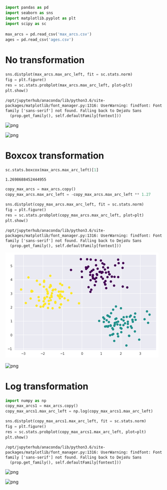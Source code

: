 

```python
import pandas as pd
import seaborn as sns
import matplotlib.pyplot as plt
import scipy as sc

max_arcs = pd.read_csv('max_arcs.csv')
ages = pd.read_csv('ages.csv')
```

# No transformation


```python
sns.distplot(max_arcs.max_arc_left, fit = sc.stats.norm)
fig = plt.figure()
res = sc.stats.probplot(max_arcs.max_arc_left, plot=plt)
plt.show()
```

    /opt/jupyterhub/anaconda/lib/python3.6/site-packages/matplotlib/font_manager.py:1316: UserWarning: findfont: Font family ['sans-serif'] not found. Falling back to DejaVu Sans
      (prop.get_family(), self.defaultFamily[fontext]))



![png](output_2_1.png)



![png](output_2_2.png)


# Boxcox transformation


```python
sc.stats.boxcox(max_arcs.max_arc_left)[1]
```




    1.2698688452444955




```python
copy_max_arcs = max_arcs.copy()
copy_max_arcs.max_arc_left = -copy_max_arcs.max_arc_left ** 1.27
```


```python
sns.distplot(copy_max_arcs.max_arc_left, fit = sc.stats.norm)
fig = plt.figure()
res = sc.stats.probplot(copy_max_arcs.max_arc_left, plot=plt)
plt.show()
```

    /opt/jupyterhub/anaconda/lib/python3.6/site-packages/matplotlib/font_manager.py:1316: UserWarning: findfont: Font family ['sans-serif'] not found. Falling back to DejaVu Sans
      (prop.get_family(), self.defaultFamily[fontext]))



![png](output_6_1.png)



![png](output_6_2.png)


# Log transformation


```python
import numpy as np
copy_max_arcs1 = max_arcs.copy()
copy_max_arcs1.max_arc_left = np.log(copy_max_arcs1.max_arc_left)
```


```python
sns.distplot(copy_max_arcs1.max_arc_left, fit = sc.stats.norm)
fig = plt.figure()
res = sc.stats.probplot(copy_max_arcs1.max_arc_left, plot=plt)
plt.show()
```

    /opt/jupyterhub/anaconda/lib/python3.6/site-packages/matplotlib/font_manager.py:1316: UserWarning: findfont: Font family ['sans-serif'] not found. Falling back to DejaVu Sans
      (prop.get_family(), self.defaultFamily[fontext]))



![png](output_9_1.png)



![png](output_9_2.png)

